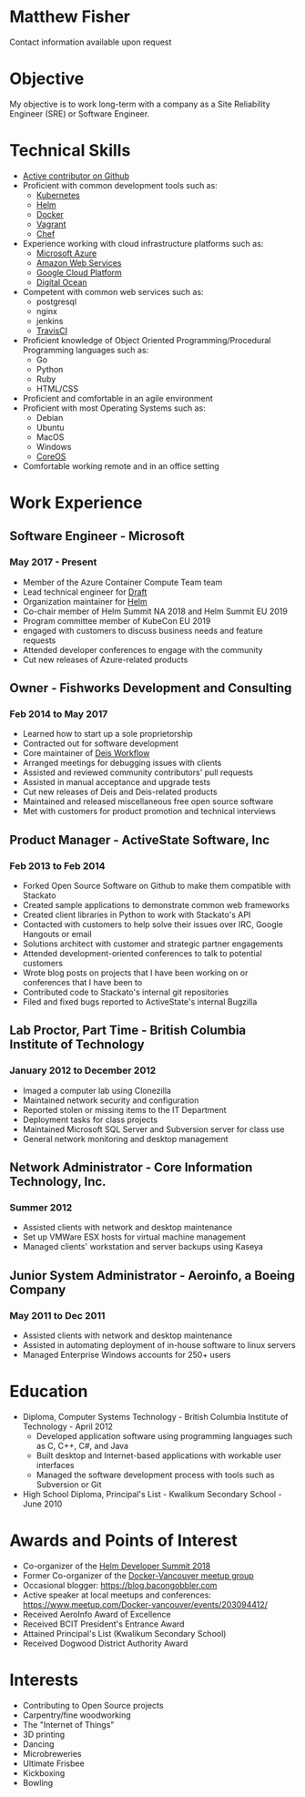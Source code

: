 Matthew Fisher
==============

Contact information available upon request

# Objective

My objective is to work long-term with a company as a Site Reliability Engineer (SRE) or Software Engineer.

# Technical Skills

* [Active contributor on Github](http://github.com/bacongobbler)
* Proficient with common development tools such as:
    * [Kubernetes](https://kubernetes.io/)
    * [Helm](https://helm.sh/)
    * [Docker](https://www.docker.com/)
    * [Vagrant](http://www.vagrantup.com/)
    * [Chef](http://www.opscode.com/)
* Experience working with cloud infrastructure platforms such as:
    * [Microsoft Azure](https://azure.microsoft.com/)
    * [Amazon Web Services](https://aws.amazon.com/)
    * [Google Cloud Platform](https://cloud.google.com/)
    * [Digital Ocean](https://www.digitalocean.com/)
* Competent with common web services such as:
    * postgresql
    * nginx
    * jenkins
    * [TravisCI](https://travis-ci.org/)
* Proficient knowledge of Object Oriented Programming/Procedural Programming languages such as:
    * Go
    * Python
    * Ruby
    * HTML/CSS
* Proficient and comfortable in an agile environment
* Proficient with most Operating Systems such as:
    * Debian
    * Ubuntu
    * MacOS
    * Windows
    * [CoreOS](https://coreos.com)
* Comfortable working remote and in an office setting

# Work Experience

## Software Engineer - Microsoft
### May 2017 - Present

* Member of the Azure Container Compute Team team
* Lead technical engineer for [Draft](https://github.com/Azure/draft)
* Organization maintainer for [Helm](https://helm.sh)
* Co-chair member of Helm Summit NA 2018 and Helm Summit EU 2019
* Program committee member of KubeCon EU 2019
* engaged with customers to discuss business needs and feature requests
* Attended developer conferences to engage with the community
* Cut new releases of Azure-related products

## Owner - Fishworks Development and Consulting
### Feb 2014 to May 2017

* Learned how to start up a sole proprietorship
* Contracted out for software development
* Core maintainer of [Deis Workflow](https://github.com/deis/workflow)
* Arranged meetings for debugging issues with clients
* Assisted and reviewed community contributors' pull requests
* Assisted in manual acceptance and upgrade tests
* Cut new releases of Deis and Deis-related products
* Maintained and released miscellaneous free open source software
* Met with customers for product promotion and technical interviews

## Product Manager - ActiveState Software, Inc
### Feb 2013 to Feb 2014

* Forked Open Source Software on Github to make them compatible with Stackato
* Created sample applications to demonstrate common web frameworks
* Created client libraries in Python to work with Stackato's API
* Contacted with customers to help solve their issues over IRC, Google Hangouts or email
* Solutions architect with customer and strategic partner engagements
* Attended development-oriented conferences to talk to potential customers
* Wrote blog posts on projects that I have been working on or conferences that I have been to
* Contributed code to Stackato's internal git repositories
* Filed and fixed bugs reported to ActiveState's internal Bugzilla

## Lab Proctor, Part Time - British Columbia Institute of Technology
### January 2012 to December 2012

* Imaged a computer lab using Clonezilla
* Maintained network security and configuration
* Reported stolen or missing items to the IT Department
* Deployment tasks for class projects
* Maintained Microsoft SQL Server and Subversion server for class use
* General network monitoring and desktop management

## Network Administrator - Core Information Technology, Inc.
### Summer 2012

* Assisted clients with network and desktop maintenance
* Set up VMWare ESX hosts for virtual machine management
* Managed clients' workstation and server backups using Kaseya

## Junior System Administrator - Aeroinfo, a Boeing Company
### May 2011 to Dec 2011

* Assisted clients with network and desktop maintenance
* Assisted in automating deployment of in-house software to linux servers
* Managed Enterprise Windows accounts for 250+ users

# Education

* Diploma, Computer Systems Technology - British Columbia Institute of Technology - April 2012
    * Developed application software using programming languages such as C, C++, C#, and Java
    * Built desktop and Internet-based applications with workable user interfaces
    * Managed the software development process with tools such as Subversion or Git
* High School Diploma, Principal's List - Kwalikum Secondary School - June 2010

# Awards and Points of Interest

* Co-organizer of the [Helm Developer Summit 2018](https://helmsummitpdx-feb2018.splashthat.com/)
* Former Co-organizer of the [Docker-Vancouver meetup group](http://www.meetup.com/Docker-vancouver/)
* Occasional blogger: https://blog.bacongobbler.com
* Active speaker at local meetups and conferences: https://www.meetup.com/Docker-vancouver/events/203094412/
* Received AeroInfo Award of Excellence
* Received BCIT President's Entrance Award
* Attained Principal's List (Kwalikum Secondary School)
* Received Dogwood District Authority Award

# Interests

* Contributing to Open Source projects
* Carpentry/fine woodworking
* The "Internet of Things"
* 3D printing
* Dancing
* Microbreweries
* Ultimate Frisbee
* Kickboxing
* Bowling
